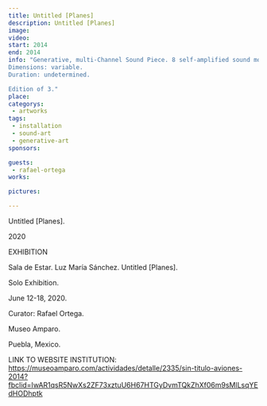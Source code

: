 ```yaml
---
title: Untitled [Planes]
description: Untitled [Planes]
image: 
video: 
start: 2014
end: 2014
info: "Generative, multi-Channel Sound Piece. 8 self-amplified sound monitors, computer, sound interface, sounds.
Dimensions: variable.
Duration: undetermined.

Edition of 3."
place: 
categorys:
 - artworks
tags: 
 - installation
 - sound-art
 - generative-art
sponsors:

guests:
 - rafael-ortega
works:

pictures:

---
```


Untitled [Planes]. 

2020

 

 

 

EXHIBITION

Sala de Estar. Luz María Sánchez. Untitled [Planes]. 

Solo Exhibition. 

June 12-18, 2020.

Curator: Rafael Ortega. 

Museo Amparo.

Puebla, Mexico. 

 

 

LINK TO WEBSITE INSTITUTION: https://museoamparo.com/actividades/detalle/2335/sin-titulo-aviones-2014?fbclid=IwAR1qsR5NwXs2ZF73xztuU6H67HTGyDvmTQkZhXf06m9sMlLsqYEdHODhptk